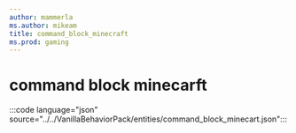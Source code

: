 ```yaml
---
author: mammerla
ms.author: mikeam
title: command_block_minecraft
ms.prod: gaming
---
```


# command block minecarft

:::code language="json" source="../../VanillaBehaviorPack/entities/command_block_minecart.json":::
